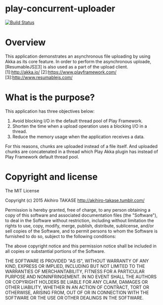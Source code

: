 # play-concurrent-uploader
[![Build Status](https://travis-ci.org/AkihiroTAKASE/play-concurrent-uploader.svg?branch=master)](https://travis-ci.org/AkihiroTAKASE/play-concurrent-uploader)

# Overview
This application demonstrates an asynchronous file uploading by using Akka as its core feature.
In order to perform the asynchronous uploade, [ResumableJS][3] is also used as a part of the upload client.
[1]:http://akka.io/
[2]:https://www.playframework.com/
[3]:http://www.resumablejs.com/

# What is the purpose?

This application has three objectives below:

 1. Avoid blocking I/O in the default thread pool of Play Framework.
 2. Shorten the time when a upload operation uses a blocking I/O in a thread.
 3. Reduce the memory usage when the application receives a data.

For this reasons, chunks are uploaded instead of a file itself. And uploaded chunks are concatenated in a thread which Play Akka plugin has instead of Play Framework default thread pool.

# Copyright and license
The MIT License

Copyright (c) 2015 Akihiro TAKASE http://akihiro-takase.tumblr.com/

Permission is hereby granted, free of charge, to any person obtaining a copy
of this software and associated documentation files (the "Software"), to deal
in the Software without restriction, including without limitation the rights
to use, copy, modify, merge, publish, distribute, sublicense, and/or sell
copies of the Software, and to permit persons to whom the Software is
furnished to do so, subject to the following conditions:

The above copyright notice and this permission notice shall be included in
all copies or substantial portions of the Software.

THE SOFTWARE IS PROVIDED "AS IS", WITHOUT WARRANTY OF ANY KIND, EXPRESS OR
IMPLIED, INCLUDING BUT NOT LIMITED TO THE WARRANTIES OF MERCHANTABILITY,
FITNESS FOR A PARTICULAR PURPOSE AND NONINFRINGEMENT. IN NO EVENT SHALL THE
AUTHORS OR COPYRIGHT HOLDERS BE LIABLE FOR ANY CLAIM, DAMAGES OR OTHER
LIABILITY, WHETHER IN AN ACTION OF CONTRACT, TORT OR OTHERWISE, ARISING FROM,
OUT OF OR IN CONNECTION WITH THE SOFTWARE OR THE USE OR OTHER DEALINGS IN
THE SOFTWARE.
